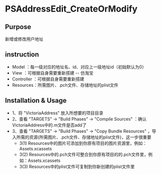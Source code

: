 # PSAddressEdit_CreateOrModify

## Purpose

新增或修改用户地址


## instruction

* Model      ：每一级对应的地址名、id、对应上一级地址id（初始默认为0）
* View         ：可根据自身需要重新搭建  -- 仿淘宝
* Controller ：可根据自身需要重新搭建
* Resources：所需图片、.pch文件、存储地址的plist文件

## Installation & Usage
* 1、将 "VictoriaAddress" 放入所想要的项目目录
* 2、查看 "TARGETS" -> "Build Phases" -> "Compile Sources" ：确认VictoriaAddress中的.m文件是否add了
* 3、查看 "TARGETS" -> "Build Phases" -> "Copy Bundle Resources" ，导入所需的资源(所需图片、.pch文件、存储地址的plist文件)，这一步很重要
  * 3(1)  Resources中的图片可添加到你原有项目的图片资源里，例如：Assets.xcassets
  * 3(2) Resources中的.pch文件可整合到你原有项目的的.pch文件里，例如：Assets.xcassets
  * 3(3) Resources中的plist文件可复制到你新创建的plist文件里
